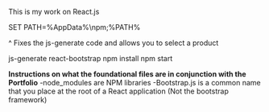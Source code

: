 This is my work on React.js

SET PATH=%AppData%\npm;%PATH%

^ Fixes the js-generate code and allows you to select a product

js-generate
react-bootstrap
npm install
npm start

**Instructions on what the foundational files are in conjunction with the Portfolio**
-node_modules are NPM libraries
-Bootstrap.js is a common name that you place at the root of a React application (Not the bootstrap framework)